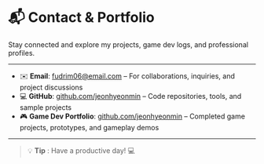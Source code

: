 # 📬 Contact & Portfolio

Stay connected and explore my projects, game dev logs, and professional profiles.

---

- ✉️ **Email**: [fudrim06@email.com](mailto:fudrim06@email.com) – For collaborations, inquiries, and project discussions  
- 💻 **GitHub**: [github.com/jeonhyeonmin](https://github.com/jeonhyeonmin) – Code repositories, tools, and sample projects  
- 🎮 **Game Dev Portfolio**: [github.com/jeonhyeonmin](https://github.com/jeonhyeonmin) – Completed game projects, prototypes, and gameplay demos

---

> 💡 **Tip** : Have a productive day! 💻

